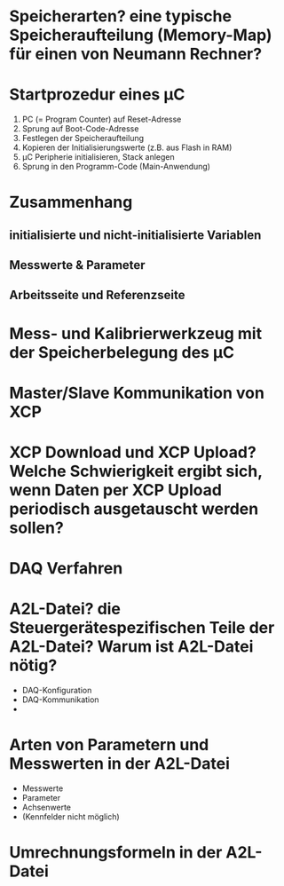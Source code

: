 # Speicherarten? eine typische Speicheraufteilung (Memory-Map) für einen von Neumann Rechner? 


# Startprozedur eines µC 
1. PC (= Program Counter) auf Reset-Adresse
2. Sprung auf Boot-Code-Adresse
3. Festlegen der Speicheraufteilung
4. Kopieren der Initialisierungswerte (z.B. aus Flash in RAM)
5. µC Peripherie initialisieren, Stack anlegen
6. Sprung in den Programm-Code (Main-Anwendung)


# Zusammenhang 
## initialisierte und nicht-initialisierte Variablen 
## Messwerte & Parameter 
## Arbeitsseite und Referenzseite 


# Mess- und Kalibrierwerkzeug mit der Speicherbelegung des µC 


#  Master/Slave Kommunikation von XCP 


# XCP Download und XCP Upload? Welche Schwierigkeit ergibt sich, wenn Daten per XCP Upload periodisch ausgetauscht werden sollen? 


# DAQ Verfahren 


# A2L-Datei? die Steuergerätespezifischen Teile der A2L-Datei? Warum ist A2L-Datei nötig? 
- DAQ-Konfiguration 
- DAQ-Kommunikation 
- 


# Arten von Parametern und Messwerten in der A2L-Datei 
- Messwerte 
- Parameter 
- Achsenwerte 
- (Kennfelder nicht möglich) 


# Umrechnungsformeln in der A2L-Datei 